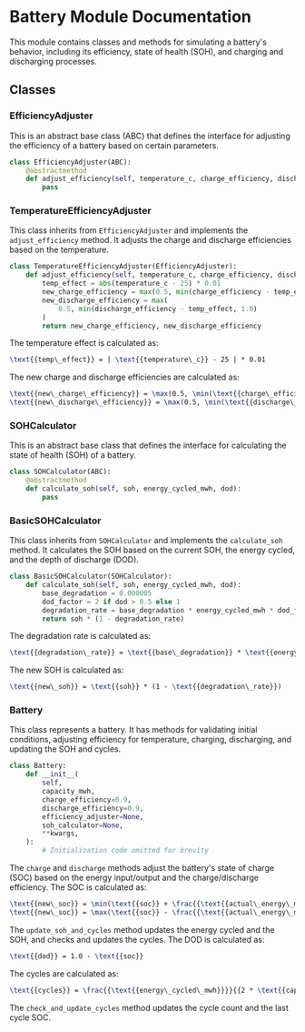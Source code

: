 # Battery Module Documentation

This module contains classes and methods for simulating a battery's behavior, including its efficiency, state of health (SOH), and charging and discharging processes.

## Classes

### EfficiencyAdjuster

This is an abstract base class (ABC) that defines the interface for adjusting the efficiency of a battery based on certain parameters.

```python
class EfficiencyAdjuster(ABC):
    @abstractmethod
    def adjust_efficiency(self, temperature_c, charge_efficiency, discharge_efficiency):
        pass
```

### TemperatureEfficiencyAdjuster

This class inherits from `EfficiencyAdjuster` and implements the `adjust_efficiency` method. It adjusts the charge and discharge efficiencies based on the temperature.

```python
class TemperatureEfficiencyAdjuster(EfficiencyAdjuster):
    def adjust_efficiency(self, temperature_c, charge_efficiency, discharge_efficiency):
        temp_effect = abs(temperature_c - 25) * 0.01
        new_charge_efficiency = max(0.5, min(charge_efficiency - temp_effect, 1.0))
        new_discharge_efficiency = max(
            0.5, min(discharge_efficiency - temp_effect, 1.0)
        )
        return new_charge_efficiency, new_discharge_efficiency
```

The temperature effect is calculated as:

```latex
\text{{temp\_effect}} = | \text{{temperature\_c}} - 25 | * 0.01
```

The new charge and discharge efficiencies are calculated as:

```latex
\text{{new\_charge\_efficiency}} = \max(0.5, \min(\text{{charge\_efficiency}} - \text{{temp\_effect}}, 1.0))
\text{{new\_discharge\_efficiency}} = \max(0.5, \min(\text{{discharge\_efficiency}} - \text{{temp\_effect}}, 1.0))
```

### SOHCalculator

This is an abstract base class that defines the interface for calculating the state of health (SOH) of a battery.

```python
class SOHCalculator(ABC):
    @abstractmethod
    def calculate_soh(self, soh, energy_cycled_mwh, dod):
        pass
```

### BasicSOHCalculator

This class inherits from `SOHCalculator` and implements the `calculate_soh` method. It calculates the SOH based on the current SOH, the energy cycled, and the depth of discharge (DOD).

```python
class BasicSOHCalculator(SOHCalculator):
    def calculate_soh(self, soh, energy_cycled_mwh, dod):
        base_degradation = 0.000005
        dod_factor = 2 if dod > 0.5 else 1
        degradation_rate = base_degradation * energy_cycled_mwh * dod_factor
        return soh * (1 - degradation_rate)
```

The degradation rate is calculated as:

```latex
\text{{degradation\_rate}} = \text{{base\_degradation}} * \text{{energy\_cycled\_mwh}} * \text{{dod\_factor}}
```

The new SOH is calculated as:

```latex
\text{{new\_soh}} = \text{{soh}} * (1 - \text{{degradation\_rate}})
```

### Battery

This class represents a battery. It has methods for validating initial conditions, adjusting efficiency for temperature, charging, discharging, and updating the SOH and cycles.

```python
class Battery:
    def __init__(
        self,
        capacity_mwh,
        charge_efficiency=0.9,
        discharge_efficiency=0.9,
        efficiency_adjuster=None,
        soh_calculator=None,
        **kwargs,
    ):
        # Initialization code omitted for brevity
```

The `charge` and `discharge` methods adjust the battery's state of charge (SOC) based on the energy input/output and the charge/discharge efficiency. The SOC is calculated as:

```latex
\text{{new\_soc}} = \min(\text{{soc}} + \frac{{\text{{actual\_energy\_mwh}}}}{{\text{{capacity\_mwh}}}}, 1.0) \quad \text{{for charging}}
\text{{new\_soc}} = \max(\text{{soc}} - \frac{{\text{{actual\_energy\_mwh}}}}{{\text{{capacity\_mwh}}}}, 0.0) \quad \text{{for discharging}}
```

The `update_soh_and_cycles` method updates the energy cycled and the SOH, and checks and updates the cycles. The DOD is calculated as:

```latex
\text{{dod}} = 1.0 - \text{{soc}}
```

The cycles are calculated as:

```latex
\text{{cycles}} = \frac{{\text{{energy\_cycled\_mwh}}}}{{2 * \text{{capacity\_mwh}}}}
```

The `check_and_update_cycles` method updates the cycle count and the last cycle SOC.